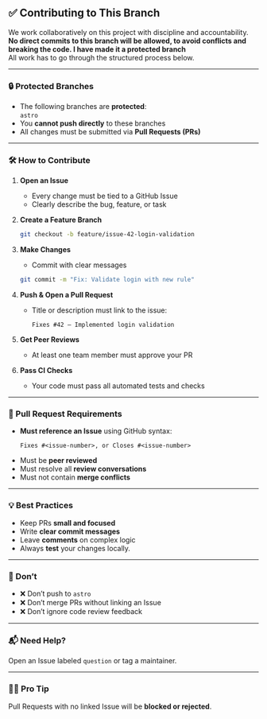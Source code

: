 ## ✅ Contributing to This Branch

We work collaboratively on this project with discipline and accountability.  
**No direct commits to this branch will be allowed, to avoid conflicts and breaking the code. I have made it a protected branch**  
All work has to go through the structured process below.

---

### 🔒 Protected Branches

- The following branches are **protected**:  
  `astro`
- You **cannot push directly** to these branches
- All changes must be submitted via **Pull Requests (PRs)**

---

### 🛠️ How to Contribute

1. **Open an Issue**
   - Every change must be tied to a GitHub Issue
   - Clearly describe the bug, feature, or task

2. **Create a Feature Branch**
   ```bash
   git checkout -b feature/issue-42-login-validation
   ```

3. **Make Changes**
   - Commit with clear messages
   ```bash
   git commit -m "Fix: Validate login with new rule"
   ```

4. **Push & Open a Pull Request**
   - Title or description must link to the issue:
     ```
     Fixes #42 – Implemented login validation
     ```

5. **Get Peer Reviews**
   - At least one team member must approve your PR

6. **Pass CI Checks**
   - Your code must pass all automated tests and checks

---

### 🚦 Pull Request Requirements

- **Must reference an Issue** using GitHub syntax:
  ```
  Fixes #<issue-number>, or Closes #<issue-number>
  ```
- Must be **peer reviewed**
- Must resolve all **review conversations**
- Must not contain **merge conflicts**

---

### 💡 Best Practices

- Keep PRs **small and focused**
- Write **clear commit messages**
- Leave **comments** on complex logic
- Always **test** your changes locally.

---

### 🚫 Don’t

- ❌ Don’t push to `astro`
- ❌ Don’t merge PRs without linking an Issue
- ❌ Don’t ignore code review feedback

---

### 📬 Need Help?

Open an Issue labeled `question` or tag a maintainer.

---

### 🧙‍♂️ Pro Tip

Pull Requests with no linked Issue will be **blocked or rejected**.
